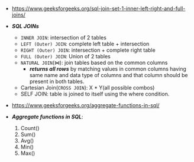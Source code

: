 - https://www.geeksforgeeks.org/sql-join-set-1-inner-left-right-and-full-joins/
- ***SQL JOINs***
  - ```INNER JOIN```: intersection of 2 tables
  - ```LEFT (Outer) JOIN```: complete left table + intersection
  - ```RIGHT (Outer) JOIN```: intersection + complete right table 
  - ```FULL (Outer) JOIN```: Union of 2 tables
  - ```NATURAL JOIN```(⋈): join tables based on the common columns
    - ***returns all rows*** by matching values in common columns having same name and data type of columns and that column should be present in both tables.
  - Cartesian Join(```CROSS JOIN```): X * Y(all possible combos)
  - SELF JOIN: table is joined to itself using the where condition.

- https://www.geeksforgeeks.org/aggregate-functions-in-sql/
- ***Aggregate functions in SQL***:
  1) Count()
  2) Sum()
  3) Avg()
  4) Min()
  5) Max()
